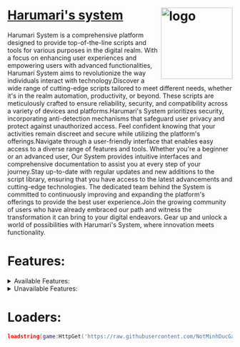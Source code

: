 # [Harumari's system](https://harumari-system.notminhducgamingtv.tk) <img align="right" alt="logo" height="160px" src="https://us-east-1.tixte.net/uploads/cdn.notminhducgamingtv.tk/harumari-system-logo.png" />
Harumari System is a comprehensive platform designed to provide top-of-the-line scripts and tools for various purposes in the digital realm. With a focus on enhancing user experiences and empowering users with advanced functionalities, Harumari System aims to revolutionize the way individuals interact with technology.Discover a wide range of cutting-edge scripts tailored to meet different needs, whether it's in the realm automation, productivity, or beyond. These scripts are meticulously crafted to ensure reliability, security, and compatibility across a variety of devices and platforms.Harumari's System prioritizes security, incorporating anti-detection mechanisms that safeguard user privacy and protect against unauthorized access. Feel confident knowing that your activities remain discreet and secure while utilizing the platform's offerings.Navigate through a user-friendly interface that enables easy access to a diverse range of features and tools. Whether you're a beginner or an advanced user, Our System provides intuitive interfaces and comprehensive documentation to assist you at every step of your journey.Stay up-to-date with regular updates and new additions to the script library, ensuring that you have access to the latest advancements and cutting-edge technologies. The dedicated team behind the System is committed to continuously improving and expanding the platform's offerings to provide the best user experience.Join the growing community of users who have already embraced our path and witness the transformation it can bring to your digital endeavors. Gear up and unlock a world of possibilities with Harumari's System, where innovation meets functionality.
# Features:
<details align="left"><summary align="left">Available Features:</summary>
 Last Updated: 05:50 - 7/20/2023(UTC)
 
| Features             | Availability |
| -------------------- | ------------ |
| Anti-Detection       |     ✅       |
| HWID lock            |     ✅       |
| HyperBoost           |     ✅       |

 </details>
 
 <details align="left"><summary align="left">Unavailable Features:</summary>
 Last Updated: 05:50 - 7/20/2023(UTC)
 
| Features             | Availability |
| -------------------- | ------------ |
| None                 |     ❌       |

 </details>

# Loaders:
```lua 
loadstring(game:HttpGet('https://raw.githubusercontent.com/NotMinhDucGamingTV/Harumari-system/main/Loader.lua'))()
```
 
 



